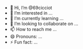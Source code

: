 - 👋 Hi, I’m @69cicciot
- 👀 I’m interested in ...
- 🌱 I’m currently learning ...
- 💞️ I’m looking to collaborate on ...
- 📫 How to reach me ...
- 😄 Pronouns: ...
- ⚡ Fun fact: ...

<!---
69cicciot/69cicciot is a ✨ special ✨ repository because its `README.md` (this file) appears on your GitHub profile.
You can click the Preview link to take a look at your changes.
--->
